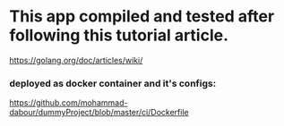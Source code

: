 # This app compiled and tested after following this tutorial article.
https://golang.org/doc/articles/wiki/

### deployed as docker container and it's configs:
https://github.com/mohammad-dabour/dummyProject/blob/master/ci/Dockerfile
